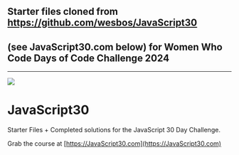 ﻿## Starter files cloned from https://github.com/wesbos/JavaScript30 
## (see JavaScript30.com below) for Women Who Code Days of Code Challenge 2024

---



![](https://javascript30.com/images/JS3-social-share.png)

# JavaScript30

Starter Files + Completed solutions for the JavaScript 30 Day Challenge.

Grab the course at [https://JavaScript30.com](https://JavaScript30.com)

